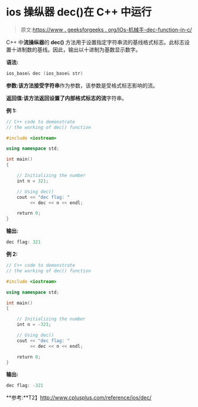 # ios 操纵器 dec()在 C++ 中运行

> 原文:[https://www . geeksforgeeks . org/IOs-机械手-dec-function-in-c/](https://www.geeksforgeeks.org/ios-manipulators-dec-function-in-c/)

C++ 中**流操纵器**的 **dec()** 方法用于设置指定字符串流的基线格式标志。此标志设置十进制数的基线。因此，输出以十进制为基数显示数字。

**语法:**

```cpp
ios_base& dec (ios_base& str)

```

**参数:**该方法接受**字符串**作为参数，该参数是受格式标志影响的流。

**返回值:**该方法返回设置了内部格式标志的**流**字符串。

**例 1:**

```cpp
// C++ code to demonstrate
// the working of dec() function

#include <iostream>

using namespace std;

int main()
{

    // Initializing the number
    int n = 321;

    // Using dec()
    cout << "dec flag: "
         << dec << n << endl;

    return 0;
}
```

**输出:**

```cpp
dec flag: 321

```

**例 2:**

```cpp
// C++ code to demonstrate
// the working of dec() function

#include <iostream>

using namespace std;

int main()
{

    // Initializing the number
    int n = -321;

    // Using dec()
    cout << "dec flag: "
         << dec << n << endl;

    return 0;
}
```

**输出:**

```cpp
dec flag: -321

```

**参考:**T2】http://www.cplusplus.com/reference/ios/dec/
